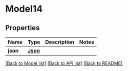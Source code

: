 # Model14

## Properties
Name | Type | Description | Notes
------------ | ------------- | ------------- | -------------
**json** | [**Json**](Json.md) |  | 

[[Back to Model list]](../README.md#documentation-for-models) [[Back to API list]](../README.md#documentation-for-api-endpoints) [[Back to README]](../README.md)


